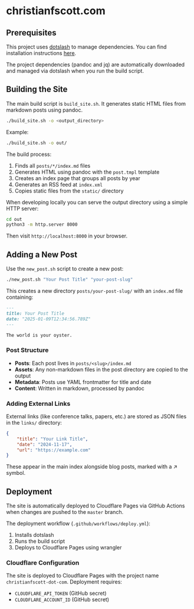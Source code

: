 # christianfscott.com

## Prerequisites

This project uses [dotslash](https://github.com/facebook/dotslash) to manage dependencies. You can find installation instructions [here](https://dotslash-cli.com/docs/installation/).

The project dependencies (pandoc and jq) are automatically downloaded and managed via dotslash when you run the build script.

## Building the Site

The main build script is `build_site.sh`. It generates static HTML files from markdown posts using pandoc.

```bash
./build_site.sh -o <output_directory>
```

Example:
```bash
./build_site.sh -o out/
```

The build process:
1. Finds all `posts/*/index.md` files
2. Generates HTML using pandoc with the `post.tmpl` template
3. Creates an index page that groups all posts by year
4. Generates an RSS feed at `index.xml`
5. Copies static files from the `static/` directory

When developing locally you can serve the output directory using a simple HTTP server:

```bash
cd out
python3 -m http.server 8000
```

Then visit `http://localhost:8000` in your browser.

## Adding a New Post

Use the `new_post.sh` script to create a new post:

```bash
./new_post.sh "Your Post Title" "your-post-slug"
```

This creates a new directory `posts/your-post-slug/` with an `index.md` file containing:

```markdown
---
title: Your Post Title
date: "2025-01-09T12:34:56.789Z"
---

The world is your oyster.
```

### Post Structure

- **Posts**: Each post lives in `posts/<slug>/index.md`
- **Assets**: Any non-markdown files in the post directory are copied to the output
- **Metadata**: Posts use YAML frontmatter for title and date
- **Content**: Written in markdown, processed by pandoc

### Adding External Links

External links (like conference talks, papers, etc.) are stored as JSON files in the `links/` directory:

```json
{
    "title": "Your Link Title",
    "date": "2024-11-17",
    "url": "https://example.com"
}
```

These appear in the main index alongside blog posts, marked with a ↗ symbol.

## Deployment

The site is automatically deployed to Cloudflare Pages via GitHub Actions when changes are pushed to the `master` branch.

The deployment workflow (`.github/workflows/deploy.yml`):
1. Installs dotslash
2. Runs the build script
3. Deploys to Cloudflare Pages using wrangler

### Cloudflare Configuration

The site is deployed to Cloudflare Pages with the project name `christianfscott-dot-com`. Deployment requires:
- `CLOUDFLARE_API_TOKEN` (GitHub secret)
- `CLOUDFLARE_ACCOUNT_ID` (GitHub secret)
